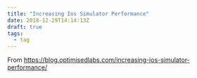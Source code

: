 ```yaml
---
title: "Increasing Ios Simulator Performance"
date: 2018-12-29T14:14:13Z
draft: true
tags: 
  - tag
---
```


From https://blog.optimisedlabs.com/increasing-ios-simulator-performance/